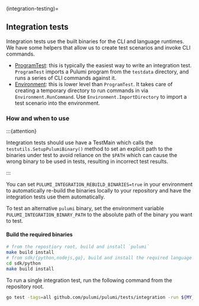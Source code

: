 (integration-testing)=
## Integration tests

Integration tests use the built binaries for the CLI and language runtimes. We have some helpers that allow us to create test scenarios and invoke CLI commands.

* [ProgramTest](gh-file:pulumi#pkg/testing/integration/program.go#L853): this is typically the easiest way to write an integration test. `ProgramTest` imports a Pulumi program from the `testdata` directory, and runs a series of CLI commands against it.
* [Environment](gh-file:pulumi#sdk/go/common/testing/environment.go#L42): this is lower level than `ProgramTest`. It takes care of creating a temporary directory to run commands in via `Environment.RunCommand`. Use `Environment.ImportDirectory` to import a test scenario into the environment.

### How and when to use

:::{attention}

Integration tests should use have a TestMain which calls the `testutils.SetupPulumiBinary()` method to set an explicit path to the binaries under test to avoid reliance on the `$PATH` which can cause the wrong binary to be used in tests, resulting in incorrect test results.

:::

You can set `PULUMI_INTEGRATION_REBUILD_BINARIES=true` in your environment to automatically re-build the binaries locally to your repository and have the integration tests use them automatically.

To test an alternative `pulumi` binary, set the environment variable `PULUMI_INTEGRATION_BINARY_PATH` to the absolute path of the binary you want to test.

#### Build the required binaries

```bash
# from the repostiory root, build and install `pulumi`
make build install
# from sdk/{python,nodejs,go}, build and install the required language runtimes
cd sdk/python
make build install
```

To run a single integration test, run the following command from the repository root.

```bash
go test -tags=all github.com/pulumi/pulumi/tests/integration -run ${MY_TEST_TO_RUN}
```
